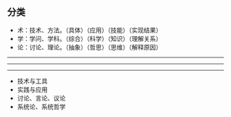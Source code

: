 ## 分类
- 术：技术、方法。（具体）（应用）（技能）（实现结果）
- 学：学问、学科。（综合）（科学）（知识）（理解关系）
- 论：讨论、理论。（抽象）（哲思）（思维）（解释原因）

---
---
---

- 技术与工具
- 实践与应用
- 讨论、言论、议论
- 系统论、系统哲学
